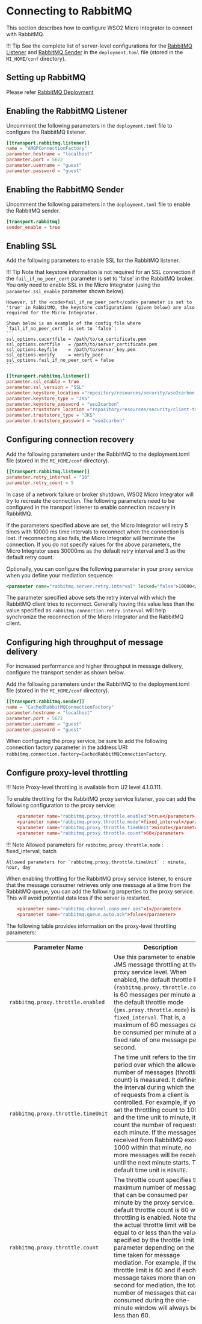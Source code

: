 # Connecting to RabbitMQ

This section describes how to configure WSO2 Micro Integrator to connect with RabbitMQ.

!!! Tip
	See the complete list of server-level configurations for the [RabbitMQ Listener]({{base_path}}/reference/config-catalog-mi/#rabbitmq-listener) and [RabbitMQ Sender]({{base_path}}/reference/config-catalog-mi/#rabbitmq-sender) in the `deployment.toml` file (stored in the `MI_HOME/conf` directory).

## Setting up RabbitMQ

Please refer [RabbitMQ Deployment]({{base_path}}/install-and-setup/setup/mi-setup/brokers/deploy-rabbitmq) 

## Enabling the RabbitMQ Listener

Uncomment the following parameters in the `deployment.toml` file to configure the RabbitMQ listener.

```toml
[[transport.rabbitmq.listener]]
name = "AMQPConnectionFactory"
parameter.hostname = "localhost"
parameter.port = 5672
parameter.username = "guest"
parameter.password = "guest"
```

## Enabling the RabbitMQ Sender

Uncomment the following parameters in the `deployment.toml` file to enable the RabbitMQ sender.

```toml
[transport.rabbitmq]
sender_enable = true
```

## Enabling SSL

Add the following parameters to enable SSL for the RabbitMQ listener.

!!! Tip
	  Note that keystore information is not required for an SSL connection if the <code>fail_if_no_peer_cert</code> parameter is set to 'false' in the RabbitMQ broker. You only need to enable SSL in the Micro Integrator (using the `parameter.ssl_enable` parameter shown below).

    However, if the <code>fail_if_no_peer_cert</code> parameter is set to 'true' in RabbitMQ, the keystore configurations (given below) are also required for the Micro Integrator.

    Shown below is an example of the config file where `fail_if_no_peer_cert` is set to `false`:
    ```
    ssl_options.cacertfile = /path/to/ca_certificate.pem
    ssl_options.certfile   = /path/to/server_certificate.pem
    ssl_options.keyfile    = /path/to/server_key.pem
    ssl_options.verify     = verify_peer
    ssl_options.fail_if_no_peer_cert = false
    ```

```toml
[[transport.rabbitmq.listener]]
parameter.ssl_enable = true
parameter.ssl_version = "SSL"
parameter.keystore_location ="repository/resources/security/wso2carbon.jks"
parameter.keystore_type = "JKS"
parameter.keystore_password = "wso2carbon"
parameter.truststore_location ="repository/resources/security/client-truststore.jks"
parameter.truststore_type = "JKS"
parameter.truststore_password = "wso2carbon"
```

## Configuring connection recovery

Add the following parameters under the RabbitMQ to the deployment.toml file (stored in the `MI_HOME/conf` directory).

```toml
[[transport.rabbitmq.listener]]
parameter.retry_interval = "10"
parameter.retry_count = 5  
```

In case of a network failure or broker shutdown, WSO2 Micro Integrator will try to recreate the connection. The following parameters need to be configured in the transport listener to enable connection recovery in RabbitMQ.

If the parameters specified above are set, the Micro Integrator will retry 5 times with 10000 ms time intervals to reconnect when the connection is lost. If reconnecting also fails, the Micro Integrator will terminate the connection. If you do not specify values for the above parameters, the Micro Integrator uses 30000ms as the default retry interval and 3 as the default retry count.

Optionally, you can configure the following parameter in your proxy service when you define your mediation sequence:

```xml
<parameter name="rabbitmq.server.retry.interval" locked="false">10000</parameter> 
```

The parameter specified above sets the retry interval with which the RabbitMQ client tries to reconnect. Generally having this value less than the value specified as `rabbitmq.connection.retry.interval` will help synchronize the reconnection of the Micro Integrator and the RabbitMQ client.

## Configuring high throughput of message delivery

For increased performance and higher throughput in message delivery, configure the transport sender as shown below.

Add the following parameters under the RabbitMQ to the deployment.toml file (stored in the `MI_HOME/conf` directory).

```toml
[[transport.rabbitmq.sender]]
name = "CachedRabbitMQConnectionFactory"
parameter.hostname = "localhost"
parameter.port = 5672
parameter.username = "guest"
parameter.password = "guest"
```
When configuring the proxy service, be sure to add the following connection factory parameter in the address URI: `rabbitmq.connection.factory=CachedRabbitMQConnectionFactory`.


## Configure proxy-level throttling

!!! Note
    Proxy-level throttling is available from U2 level 4.1.0.111.

To enable throttling for the RabbitMQ proxy service listener, you can add the following configuration to the proxy service:

```toml
    <parameter name="rabbitmq.proxy.throttle.enabled">true</parameter>
    <parameter name="rabbitmq.proxy.throttle.mode">fixed_interval</parameter>
    <parameter name="rabbitmq.proxy.throttle.timeUnit">minute</parameter>
    <parameter name="rabbitmq.proxy.throttle.count">60</parameter>
```

!!! Note
    Allowed parameters for `rabbitmq.proxy.throttle.mode` : fixed_interval, batch

    Allowed parameters for `rabbitmq.proxy.throttle.timeUnit` : minute, hour, day

When enabling throttling for the RabbitMQ proxy service listener, to ensure that the message consumer retrieves only one message at a time from the RabbitMQ queue, you can add the following properties to the proxy service. This will avoid potential data loss if the server is restarted.
```toml
    <parameter name="rabbitmq.channel.consumer.qos">1</parameter>
    <parameter name="rabbitmq.queue.auto.ack">false</parameter>
```

The following table provides information on the proxy-level throttling parameters:

<table>
        <tr>
            <th>Parameter Name</th>
            <th>Description</th>
            <th>Required</th>
            <th>Possible Values</th>
        </tr>
        <tr>
            <td><code>rabbitmq.proxy.throttle.enabled</code></td>
            <td>
                Use this parameter to enable JMS message throttling at the proxy service level.
                When enabled, the default throttle limit (<code>rabbitmq.proxy.throttle.count</code>) is 60 messages per minute and the default throttle mode (<code>jms.proxy.throttle.mode</code>) is <code>fixed_interval</code>.
                That is, a maximum of 60 messages can be consumed per minute at a fixed rate of one message per second.
            </td>
            <td>No</td>
            <td><code>true</code>,<code>false</code></td>
        </tr>
        <tr>
            <td><code>rabbitmq.proxy.throttle.timeUnit</code></td>
            <td>
                The time unit refers to the time period over which the allowed number of messages (throttling count) is measured. It defines the interval during which the rate of requests from a client is controlled.
                For example, if you set the throttling count to 1000 and the time unit to minute, it will count the number of requests in each minute. If the messages received from RabbitMQ exceed 1000 within that minute, no more messages will be received until the next minute starts. The default time unit is <code>MINUTE</code>.
            </td>
            <td>No</td>
            <td>
                    <code>minute</code>,<code>hour</code>,<code>day</code>
            </td>
        </tr>
        <tr>
            <td><code>rabbitmq.proxy.throttle.count</code></td>
            <td>
                The throttle count specifies the maximum number of messages that can be consumed per minute by the proxy service.
                The default throttle count is 60 when throttling is enabled.
                Note that the actual throttle limit will be equal to or less than the value specified by the throttle limit parameter depending on the time taken for message mediation.
                For example, if the throttle limit is 60 and if each message takes more than one second for mediation, the total number of messages that can be consumed during the one-minute window will always be less than 60.
            </td>
            <td>No</td>
            <td>Any positive integer</td>
        </tr>
        <tr>
            <td><code>rabbitmq.proxy.throttle.mode</code></td>
            <td>
                The throttle mode specifies whether or not messages should be consumed at a fixed rate during configured <code>timeUnit</code>.
                The default throttle mode is <code>fixed_interval</code> when throttling is enabled.
            </td>
            <td>No</td>
            <td>
                <ul>
                    <li><code>fixed_interval</code>: Messages are consumed at a fixed rate during the configured time unit. The rate is calculated by dividing the length of the throttle window (If the <code>timeunit</code> is set as minute, it will be 60 seconds) by the throttle count (maximum number of messages per the configured time unit).
For example, if the throttle count is 30, the fixed interval is two seconds (60/30).</li>
                    <li><code>batch</code>: Messages are consumed as quickly as possible until the 60 seconds expire or until the throttle count is reached.
For example, if the throttle count is 30 and if the proxy service is capable of mediating all 30 messages within 30 seconds, the messages will be immediately consumed. The integrator will then wait till the throttle window expires before accepting more messages.
</li>
                </ul>
            </td>
        </tr>
</table>
